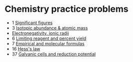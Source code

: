 # Chemistry practice problems

- 1 [Significant figures](significant-figures)
- 3 [Isotopic abundance & atomic mass](isotopic-abundance-atomic-mass)
- [Electronegativity, ionic radii](electronegativity-ionic-radii)
- 6 [Limiting reagent and percent yield](limiting-reagent-percent-yield)
- 7 [Empirical and molecular formulas](empirical-and-molecular-formulas)
- 16 [Hess's law](hess-law)
- 37 [Galvanic cells and reduction potential](galvanic-cells-and-reduction-potential)